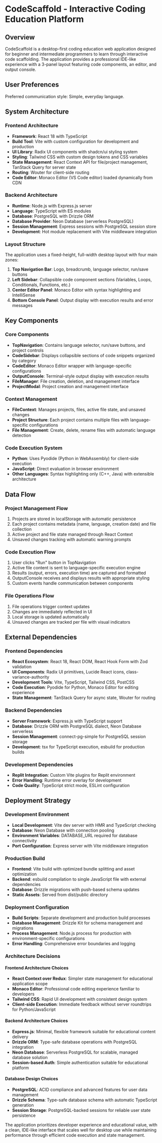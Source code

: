 # CodeScaffold - Interactive Coding Education Platform

## Overview

CodeScaffold is a desktop-first coding education web application designed for beginner and intermediate programmers to learn through interactive code scaffolding. The application provides a professional IDE-like experience with a 3-panel layout featuring code components, an editor, and output console.

## User Preferences

Preferred communication style: Simple, everyday language.

## System Architecture

### Frontend Architecture
- **Framework**: React 18 with TypeScript
- **Build Tool**: Vite with custom configuration for development and production
- **UI Library**: Radix UI components with shadcn/ui styling system
- **Styling**: Tailwind CSS with custom design tokens and CSS variables
- **State Management**: React Context API for file/project management, TanStack Query for server state
- **Routing**: Wouter for client-side routing
- **Code Editor**: Monaco Editor (VS Code editor) loaded dynamically from CDN

### Backend Architecture
- **Runtime**: Node.js with Express.js server
- **Language**: TypeScript with ES modules
- **Database**: PostgreSQL with Drizzle ORM
- **Database Provider**: Neon Database (serverless PostgreSQL)
- **Session Management**: Express sessions with PostgreSQL session store
- **Development**: Hot module replacement with Vite middleware integration

### Layout Structure
The application uses a fixed-height, full-width desktop layout with four main zones:
1. **Top Navigation Bar**: Logo, breadcrumb, language selector, run/save buttons
2. **Left Sidebar**: Collapsible code component sections (Variables, Loops, Conditionals, Functions, etc.)
3. **Center Editor Panel**: Monaco Editor with syntax highlighting and IntelliSense
4. **Bottom Console Panel**: Output display with execution results and error messages

## Key Components

### Core Components
- **TopNavigation**: Contains language selector, run/save buttons, and project controls
- **CodeSidebar**: Displays collapsible sections of code snippets organized by category
- **CodeEditor**: Monaco Editor wrapper with language-specific configurations
- **OutputConsole**: Terminal-style output display with execution results
- **FileManager**: File creation, deletion, and management interface
- **ProjectModal**: Project creation and management interface

### Context Management
- **FileContext**: Manages projects, files, active file state, and unsaved changes
- **Project Structure**: Each project contains multiple files with language-specific configurations
- **File Management**: Create, delete, rename files with automatic language detection

### Code Execution System
- **Python**: Uses Pyodide (Python in WebAssembly) for client-side execution
- **JavaScript**: Direct evaluation in browser environment
- **Other Languages**: Syntax highlighting only (C++, Java) with extensible architecture

## Data Flow

### Project Management Flow
1. Projects are stored in localStorage with automatic persistence
2. Each project contains metadata (name, language, creation date) and file collection
3. Active project and file state managed through React Context
4. Unsaved changes tracking with automatic warning prompts

### Code Execution Flow
1. User clicks "Run" button in TopNavigation
2. Active file content is sent to language-specific execution engine
3. Results (output, errors, execution time) are captured and formatted
4. OutputConsole receives and displays results with appropriate styling
5. Custom events handle communication between components

### File Operations Flow
1. File operations trigger context updates
2. Changes are immediately reflected in UI
3. Local storage is updated automatically
4. Unsaved changes are tracked per file with visual indicators

## External Dependencies

### Frontend Dependencies
- **React Ecosystem**: React 18, React DOM, React Hook Form with Zod validation
- **UI Components**: Radix UI primitives, Lucide React icons, class-variance-authority
- **Development Tools**: Vite, TypeScript, Tailwind CSS, PostCSS
- **Code Execution**: Pyodide for Python, Monaco Editor for editing experience
- **State Management**: TanStack Query for async state, Wouter for routing

### Backend Dependencies
- **Server Framework**: Express.js with TypeScript support
- **Database**: Drizzle ORM with PostgreSQL dialect, Neon Database serverless
- **Session Management**: connect-pg-simple for PostgreSQL session storage
- **Development**: tsx for TypeScript execution, esbuild for production builds

### Development Dependencies
- **Replit Integration**: Custom Vite plugins for Replit environment
- **Error Handling**: Runtime error overlay for development
- **Code Quality**: TypeScript strict mode, ESLint configuration

## Deployment Strategy

### Development Environment
- **Local Development**: Vite dev server with HMR and TypeScript checking
- **Database**: Neon Database with connection pooling
- **Environment Variables**: DATABASE_URL required for database connectivity
- **Port Configuration**: Express server with Vite middleware integration

### Production Build
- **Frontend**: Vite build with optimized bundle splitting and asset optimization
- **Backend**: esbuild compilation to single JavaScript file with external dependencies
- **Database**: Drizzle migrations with push-based schema updates
- **Static Assets**: Served from dist/public directory

### Deployment Configuration
- **Build Scripts**: Separate development and production build processes
- **Database Management**: Drizzle Kit for schema management and migrations
- **Process Management**: Node.js process for production with environment-specific configurations
- **Error Handling**: Comprehensive error boundaries and logging

### Architecture Decisions

#### Frontend Architecture Choices
- **React Context over Redux**: Simpler state management for educational application scope
- **Monaco Editor**: Professional code editing experience familiar to developers
- **Tailwind CSS**: Rapid UI development with consistent design system
- **Client-side Execution**: Immediate feedback without server roundtrips for Python/JavaScript

#### Backend Architecture Choices
- **Express.js**: Minimal, flexible framework suitable for educational content delivery
- **Drizzle ORM**: Type-safe database operations with PostgreSQL integration
- **Neon Database**: Serverless PostgreSQL for scalable, managed database solution
- **Session-based Auth**: Simple authentication suitable for educational platform

#### Database Design Choices
- **PostgreSQL**: ACID compliance and advanced features for user data management
- **Drizzle Schema**: Type-safe database schema with automatic TypeScript generation
- **Session Storage**: PostgreSQL-backed sessions for reliable user state persistence

The application prioritizes developer experience and educational value, with a clean, IDE-like interface that scales well for desktop use while maintaining performance through efficient code execution and state management.